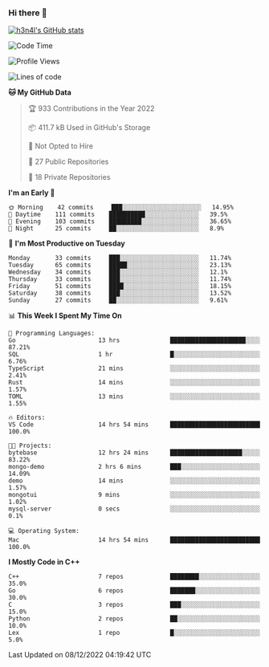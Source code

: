 ### Hi there 👋

[![h3n4l's GitHub stats](https://github-readme-stats.vercel.app/api?username=h3n4l&count_private=true&show_icons=true&theme=radical)](https://github.com/h3n4l/github-readme-stats)

<!--START_SECTION:waka-->
![Code Time](http://img.shields.io/badge/Code%20Time-796%20hrs%2046%20mins-blue)

![Profile Views](http://img.shields.io/badge/Profile%20Views-0-blue)

![Lines of code](https://img.shields.io/badge/From%20Hello%20World%20I%27ve%20Written-44%20Thousand%20lines%20of%20code-blue)

**🐱 My GitHub Data** 

> 🏆 933 Contributions in the Year 2022
 > 
> 📦 411.7 kB Used in GitHub's Storage 
 > 
> 🚫 Not Opted to Hire
 > 
> 📜 27 Public Repositories 
 > 
> 🔑 18 Private Repositories  
 > 
**I'm an Early 🐤** 

```text
🌞 Morning    42 commits     ███░░░░░░░░░░░░░░░░░░░░░░   14.95% 
🌆 Daytime    111 commits    ██████████░░░░░░░░░░░░░░░   39.5% 
🌃 Evening    103 commits    █████████░░░░░░░░░░░░░░░░   36.65% 
🌙 Night      25 commits     ██░░░░░░░░░░░░░░░░░░░░░░░   8.9%

```
📅 **I'm Most Productive on Tuesday** 

```text
Monday       33 commits     ███░░░░░░░░░░░░░░░░░░░░░░   11.74% 
Tuesday      65 commits     █████░░░░░░░░░░░░░░░░░░░░   23.13% 
Wednesday    34 commits     ███░░░░░░░░░░░░░░░░░░░░░░   12.1% 
Thursday     33 commits     ███░░░░░░░░░░░░░░░░░░░░░░   11.74% 
Friday       51 commits     ████░░░░░░░░░░░░░░░░░░░░░   18.15% 
Saturday     38 commits     ███░░░░░░░░░░░░░░░░░░░░░░   13.52% 
Sunday       27 commits     ██░░░░░░░░░░░░░░░░░░░░░░░   9.61%

```


📊 **This Week I Spent My Time On** 

```text
💬 Programming Languages: 
Go                       13 hrs              █████████████████████░░░░   87.21% 
SQL                      1 hr                █░░░░░░░░░░░░░░░░░░░░░░░░   6.76% 
TypeScript               21 mins             ░░░░░░░░░░░░░░░░░░░░░░░░░   2.41% 
Rust                     14 mins             ░░░░░░░░░░░░░░░░░░░░░░░░░   1.57% 
TOML                     13 mins             ░░░░░░░░░░░░░░░░░░░░░░░░░   1.55%

🔥 Editors: 
VS Code                  14 hrs 54 mins      █████████████████████████   100.0%

🐱‍💻 Projects: 
bytebase                 12 hrs 24 mins      ████████████████████░░░░░   83.22% 
mongo-demo               2 hrs 6 mins        ███░░░░░░░░░░░░░░░░░░░░░░   14.09% 
demo                     14 mins             ░░░░░░░░░░░░░░░░░░░░░░░░░   1.57% 
mongotui                 9 mins              ░░░░░░░░░░░░░░░░░░░░░░░░░   1.02% 
mysql-server             0 secs              ░░░░░░░░░░░░░░░░░░░░░░░░░   0.1%

💻 Operating System: 
Mac                      14 hrs 54 mins      █████████████████████████   100.0%

```

**I Mostly Code in C++** 

```text
C++                      7 repos             ████████░░░░░░░░░░░░░░░░░   35.0% 
Go                       6 repos             ███████░░░░░░░░░░░░░░░░░░   30.0% 
C                        3 repos             ███░░░░░░░░░░░░░░░░░░░░░░   15.0% 
Python                   2 repos             ██░░░░░░░░░░░░░░░░░░░░░░░   10.0% 
Lex                      1 repo              █░░░░░░░░░░░░░░░░░░░░░░░░   5.0%

```



 Last Updated on 08/12/2022 04:19:42 UTC
<!--END_SECTION:waka-->

